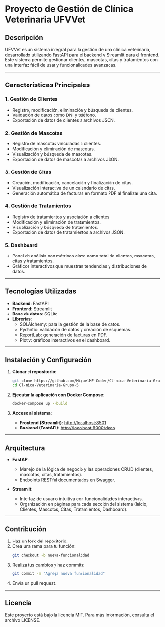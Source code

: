 # Proyecto de Gestión de Clínica Veterinaria UFVVet

## Descripción
UFVVet es un sistema integral para la gestión de una clínica veterinaria, desarrollado utilizando FastAPI para el backend y Streamlit para el frontend. Este sistema permite gestionar clientes, mascotas, citas y tratamientos con una interfaz fácil de usar y funcionalidades avanzadas.

---

## Características Principales

### 1. Gestión de Clientes
- Registro, modificación, eliminación y búsqueda de clientes.
- Validación de datos como DNI y teléfono.
- Exportación de datos de clientes a archivos JSON.

### 2. Gestión de Mascotas
- Registro de mascotas vinculadas a clientes.
- Modificación y eliminación de mascotas.
- Visualización y búsqueda de mascotas.
- Exportación de datos de mascotas a archivos JSON.

### 3. Gestión de Citas
- Creación, modificación, cancelación y finalización de citas.
- Visualización interactiva de un calendario de citas.
- Generación automática de facturas en formato PDF al finalizar una cita.

### 4. Gestión de Tratamientos
- Registro de tratamientos y asociación a clientes.
- Modificación y eliminación de tratamientos.
- Visualización y búsqueda de tratamientos.
- Exportación de datos de tratamientos a archivos JSON.

### 5. Dashboard
- Panel de análisis con métricas clave como total de clientes, mascotas, citas y tratamientos.
- Gráficos interactivos que muestran tendencias y distribuciones de datos.

---

## Tecnologías Utilizadas

- **Backend**: FastAPI
- **Frontend**: Streamlit
- **Base de datos**: SQLite
- **Librerías**:
  - SQLAlchemy: para la gestión de la base de datos.
  - Pydantic: validación de datos y creación de esquemas.
  - ReportLab: generación de facturas en PDF.
  - Plotly: gráficos interactivos en el dashboard.

---

## Instalación y Configuración

1. **Clonar el repositorio**:
   ```bash
   git clone https://github.com/MiguelMF-Coder/Cl-nica-Veterinaria-Grupo-5.git
   cd Cl-nica-Veterinaria-Grupo-5
   ```

2. **Ejecutar la aplicación con Docker Compose**:
   ```bash
   docker-compose up --build
   ```

3. **Acceso al sistema**:
   - **Frontend (Streamlit)**: [http://localhost:8501](http://localhost:8501)
   - **Backend (FastAPI)**: [http://localhost:8000/docs](http://localhost:8000/docs)

---

## Arquitectura

- **FastAPI**:
  - Manejo de la lógica de negocio y las operaciones CRUD (clientes, mascotas, citas, tratamientos).
  - Endpoints RESTful documentados en Swagger.

- **Streamlit**:
  - Interfaz de usuario intuitiva con funcionalidades interactivas.
  - Organización en páginas para cada sección del sistema (Inicio, Clientes, Mascotas, Citas, Tratamientos, Dashboard).

---

## Contribución

1. Haz un fork del repositorio.
2. Crea una rama para tu función:
   ```bash
   git checkout -b nueva-funcionalidad
   ```
3. Realiza tus cambios y haz commits:
   ```bash
   git commit -m "Agrega nueva funcionalidad"
   ```
4. Envía un pull request.

---

## Licencia

Este proyecto está bajo la licencia MIT. Para más información, consulta el archivo LICENSE.

